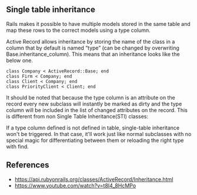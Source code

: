 ## Single table inheritance

Rails makes it possible to have multiple models stored in the same table and map these rows to the correct models using a type column.

Active Record allows inheritance by storing the name of the class in a column that by default is named “type” (can be changed by overwriting Base.inheritance_column). This means that an inheritance looks like the below one.
```
class Company < ActiveRecord::Base; end
class Firm < Company; end
class Client < Company; end
class PriorityClient < Client; end
```


It should be noted that because the type column is an attribute on the record every new subclass will instantly be marked as dirty and the type column will be included in the list of changed attributes on the record. This is different from non Single Table Inheritance(STI) classes:


If a type column defined is not defined in table, single-table inheritance won't be triggered. In that case, it'll work just like normal subclasses with no special magic for differentiating between them or reloading the right type with find.

## References
* https://api.rubyonrails.org/classes/ActiveRecord/Inheritance.html
* https://www.youtube.com/watch?v=t8I4_8HcMPo

